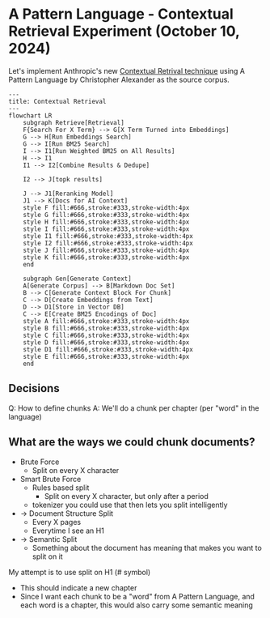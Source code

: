 # A Pattern Language - Contextual Retrieval Experiment (October 10, 2024)

Let's implement Anthropic's new [Contextual Retrival technique](https://www.anthropic.com/news/contextual-retrieval) using A Pattern Language by Christopher Alexander as the source corpus.

```mermaid
---
title: Contextual Retrieval
---
flowchart LR
    subgraph Retrieve[Retrieval]
    F{Search For X Term} --> G[X Term Turned into Embeddings]
    G --> H[Run Embeddings Search]
    G --> I[Run BM25 Search]
    I --> I1[Run Weighted BM25 on All Results]
    H --> I1
    I1 --> I2[Combine Results & Dedupe]

    I2 --> J[topk results]

    J --> J1[Reranking Model]
    J1 --> K[Docs for AI Context]
    style F fill:#666,stroke:#333,stroke-width:4px
    style G fill:#666,stroke:#333,stroke-width:4px
    style H fill:#666,stroke:#333,stroke-width:4px
    style I fill:#666,stroke:#333,stroke-width:4px
    style I1 fill:#666,stroke:#333,stroke-width:4px
    style I2 fill:#666,stroke:#333,stroke-width:4px
    style J fill:#666,stroke:#333,stroke-width:4px
    style K fill:#666,stroke:#333,stroke-width:4px
    end

    subgraph Gen[Generate Context]
    A[Generate Corpus] --> B[Markdown Doc Set]
    B --> C[Generate Context Block For Chunk]
    C --> D[Create Embeddings from Text]
    D --> D1[Store in Vector DB]
    C --> E[Create BM25 Encodings of Doc]
    style A fill:#666,stroke:#333,stroke-width:4px
    style B fill:#666,stroke:#333,stroke-width:4px
    style C fill:#666,stroke:#333,stroke-width:4px
    style D fill:#666,stroke:#333,stroke-width:4px
    style D1 fill:#666,stroke:#333,stroke-width:4px
    style E fill:#666,stroke:#333,stroke-width:4px
    end
```

## Decisions
Q: How to define chunks
A: We'll do a chunk per chapter (per "word" in the language)

## What are the ways we could chunk documents?

- Brute Force
  - Split on every X character
- Smart Brute Force
  - Rules based split
    - Split on every X character, but only after a period
  - tokenizer you could use that then lets you split intelligently
- -> Document Structure Split
  - Every X pages
  - Everytime I see an H1
- -> Semantic Split
  - Something about the document has meaning that makes you want to split on it

My attempt is to use split on H1 (# symbol)
- This should indicate a new chapter
- Since I want each chunk to be a "word" from A Pattern Language, and each word is a chapter, this would also carry some semantic meaning
